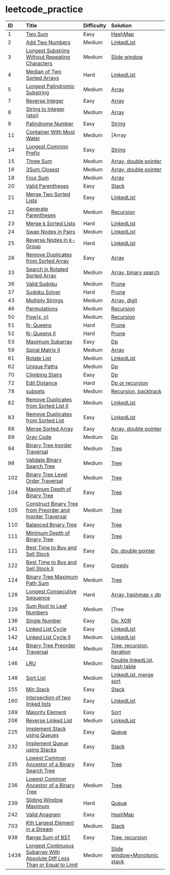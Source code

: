 # leetcode_practice

| ID | Title | Difficulty | Solution
| :------------ | :------------ | :------------ | :------------ |
| 1 | [Two Sum](https://leetcode.com/problems/two-sum/) | Easy | [HashMap](hashMap/1.py)|
| 2 | [Add Two Numbers](https://leetcode.com/problems/add-two-numbers/) | Medium | [LinkedList](linkedList/2.py)|
| 3 | [Longest Substring Without Repeating Characters](https://leetcode-cn.com/problems/longest-substring-without-repeating-characters/) | Medium | [Slide window](slidewindow/3.py)|
| 4 | [Median of Two Sorted Arrays](https://leetcode.com/problems/add-two-numbers/) | Hard | [LinkedList](sort/4.py)|
| 5 | [Longest Palindromic Substring](https://leetcode.com/problems/longest-palindromic-substring/) | Medium | [Array](array/5.py)|
| 7 | [Reverse Integer](https://leetcode.com/problems/reverse-integer/) | Easy | [Array](array/7.py)|
| 8 | [String to Integer (atoi)](https://leetcode.com/problems/string-to-integer-atoi/) | Medium | [Array](array/8.py)|
| 9 | [Palindrome Number](https://leetcode.com/problems/palindrome-number/) | Easy | [String](string/8.py)|
| 11 | [Container With Most Water](https://leetcode.com/problems/container-with-most-water/submissions/) | Medium | [Array|double pointer](array/11.py)|
| 14 | [Longest Common Prefix](https://leetcode.com/problems/longest-common-prefix/) | Easy | [String](string/14.py)|
| 15 | [Three Sum](https://leetcode.com/problems/3sum/) | Medium | [Array, double pointer](array/15.py)|
| 16 | [3Sum Closest](https://leetcode.com/problems/3sum-closest/) | Medium | [Array, double pointer](array/16.py)|
| 18 | [Four Sum](https://leetcode.com/problems/4sum/submissions/) | Medium | [Array](array/18.py)|
| 20 | [Valid Parentheses](https://leetcode.com/problems/valid-parentheses/) | Easy | [Stack](stack/20.py)|
| 21 | [Merge Two Sorted Lists](https://leetcode.com/problems/merge-two-sorted-lists/) | Easy | [LinkedList](linkedList/21.py)|
| 22 | [Generate Parentheses](https://leetcode.com/problems/generate-parentheses/) | Medium | [Recursion](recursion/22.py)|
| 23 | [Merge k Sorted Lists](https://leetcode.com/problems/merge-k-sorted-lists/) | Hard | [LinkedList](linkedList/23.py)|
| 24 | [Swap Nodes in Pairs](https://leetcode.com/problems/swap-nodes-in-pairs/) | Medium | [LinkedList](linkedList/24.py)|
| 25 | [Reverse Nodes in k-Group](https://leetcode.com/problems/reverse-nodes-in-k-group/) | Hard | [LinkedList](linkedList/25.py)|
| 26 | [Remove Duplicates from Sorted Array](https://leetcode-cn.com/problems/remove-duplicates-from-sorted-array/) | Easy | [Array](array/26.py)|
| 33 | [Search in Rotated Sorted Array](https://leetcode-cn.com/problems/search-in-rotated-sorted-array/) | Medium | [Array, binary search](array/33.py)|
| 36 | [Valid Sudoku](https://leetcode.com/problems/valid-sudoku/submissions/) | Medium | [Prune](prune/36.py)|
| 37 | [Sudoku Solver](https://leetcode.com/problems/sudoku-solver/) | Hard | [Prune](prune/37.py)|
| 43 | [Multiply Strings](https://leetcode.com/problems/multiply-strings/) | Medium | [Array, digit](array/43.py)|
| 46 | [Permutations](https://leetcode.com/problems/permutations/) | Medium | [Recursion](recursion/46.py)|
| 50 | [Pow(x, n)](https://leetcode.com/problems/powx-n/) | Medium | [Recursion](recursion/50.py)|
| 51 | [N-Queens](https://leetcode.com/problems/n-queens/) | Hard | [Prune](prune/51.py)|
| 52 | [N-Queens II](https://leetcode.com/problems/n-queens-ii/) | Hard | [Prune](prune/52.py)|
| 53 | [Maximum Subarray](https://leetcode.com/problems/maximum-subarray/) | Easy | [Dp](dp/53.py)| 
| 59 | [Spiral Matrix II](https://leetcode.com/problems/spiral-matrix-ii/) | Medium | [Array](array/59.py)|
| 61 | [Rotate List](https://leetcode.com/problems/rotate-list/) | Medium | [LinkedList](linkedList/61.py)|
| 62 | [Unique Paths](https://leetcode.com/problems/unique-paths) | Medium | [Dp](dp/62.py)|
| 70 | [Climbing Stairs](https://leetcode.com/problems/climbing-stairs/) | Easy | [Dp](dp/70.py)|
| 72 | [Edit Distance](https://leetcode-cn.com/problems/edit-distance/) | Hard | [Dp or recursion](dp/72.py)|
| 78 | [subsets](https://leetcode-cn.com/problems/subsets/) | Medium | [Recursion, backtrack](recursion/78.py)|
| 82 | [Remove Duplicates from Sorted List II](https://leetcode.com/problems/remove-duplicates-from-sorted-list-ii/) | Medium | [LinkedList](linkedList/82.py)|
| 83 | [Remove Duplicates from Sorted List](https://leetcode.com/problems/remove-duplicates-from-sorted-list/) | Easy | [LinkedList](linkedList/83.py)|
| 88 | [Merge Sorted Array](https://leetcode.com/problems/merge-sorted-array/) | Easy | [Array, double pointer](array/88.py)|
| 89 | [Gray Code](https://leetcode.com/problems/gray-code/) | Medium | [Dp](dp/89.py)|
| 94 | [Binary Tree Inorder Traversal](https://leetcode-cn.com/problems/binary-tree-inorder-traversal/) | Medium | [Tree](tree/94.py)|
| 98 | [Validate Binary Search Tree](https://leetcode.com/problems/validate-binary-search-tree/) | Medium | [Tree](tree/98.py)|
| 102 | [Binary Tree Level Order Traversal](https://leetcode.com/problems/binary-tree-level-order-traversal/) | Medium | [Tree](tree/102.py)|
| 104 | [Maximum Depth of Binary Tree](https://leetcode.com/problems/maximum-depth-of-binary-tree/) | Easy | [Tree](tree/104.py)|
| 105 | [Construct Binary Tree from Preorder and Inorder Traversal](https://leetcode-cn.com/problems/construct-binary-tree-from-preorder-and-inorder-traversal/) | Medium | [Tree](tree/105.py)|
| 110 | [Balanced Binary Tree](https://leetcode-cn.com/problems/balanced-binary-tree/) | Easy | [Tree](tree/110.py)|
| 111 | [Minimum Depth of Binary Tree](https://leetcode.com/problems/minimum-depth-of-binary-tree/) | Easy | [Tree](tree/111.py)|
| 121 | [Best Time to Buy and Sell Stock](https://leetcode.com/problems/best-time-to-buy-and-sell-stock/) | Easy | [Dp, double pointer](dp/121.py)|
| 122 | [Best Time to Buy and Sell Stock II](https://leetcode.com/problems/best-time-to-buy-and-sell-stock-ii/) | Easy | [Greedy](greedy/122.py)|
| 124 | [Binary Tree Maximum Path Sum](https://leetcode.com/problems/binary-tree-maximum-path-sum/) | Medium | [Tree](tree/124.py)|
| 128 | [Longest Consecutive Sequence](https://leetcode-cn.com/problems/longest-consecutive-sequence/) | Hard | [Array, hashmap + dp](hashmap/128.py)|
| 129 | [Sum Root to Leaf Numbers](https://leetcode.com/problems/sum-root-to-leaf-numbers/) | Medium | [Tree|recurision](tree/129.py)|
| 136 | [Single Number](https://leetcode.com/problems/single-number/) | Easy | [Dp, XOR](dp/136.py)|
| 141 | [Linked List Cycle](https://leetcode.com/problems/linked-list-cycle/) | Easy | [LinkedList](linkedList/141.py)|
| 142 | [Linked List Cycle II](https://leetcode.com/problems/linked-list-cycle-ii/) | Medium | [LinkedList](linkedList/142.py)|
| 144 | [Binary Tree Preorder Traversal](https://leetcode.com/problems/binary-tree-preorder-traversal/) | Medium | [Tree, recursion, iteration](tree/144.py)|
| 146 | [LRU](https://leetcode.com/problems/lru-cache/) | Medium | [Double linkedList, hash table](linkedList/146.py)|
| 148 | [Sort List](https://leetcode.com/problems/lru-cache/) | Medium | [LinkedList, merge sort](linkedList/148.py)|
| 155 | [Min Stack](https://leetcode.com/problems/min-stack/) | Easy | [Stack](stack/155.py)|
| 160 | [Intersection of two linked lists](https://leetcode-cn.com/problems/intersection-of-two-linked-lists/) | Easy | [LinkedList](linkedList/160.py)|
| 169 | [Majority Element](https://leetcode.com/problems/majority-element/) | Easy | [Sort](sort/169.py)|
| 206 | [Reverse Linked List](https://leetcode.com/problems/reverse-linked-list/) | Medium | [LinkedList](linkedList/206.py)|
| 225 | [Implement Stack using Queues](https://leetcode.com/problems/implement-stack-using-queues/) | Easy | [Queue](queue/225.py)|
| 232 | [Implement Queue using Stacks](https://leetcode.com/problems/implement-queue-using-stacks/) | Easy | [Stack](stack/232.py)|
| 235 | [Lowest Common Ancestor of a Binary Search Tree](https://leetcode.com/problems/lowest-common-ancestor-of-a-binary-search-tree/) | Easy | [Tree](tree/235.py)|
| 236 | [Lowest Common Ancestor of a Binary Tree](https://leetcode.com/problems/lowest-common-ancestor-of-a-binary-tree/) | Medium | [Tree](tree/236.py)|
| 239 | [Sliding Window Maximum](https://leetcode.com/problems/sliding-window-maximum/submissions/) | Hard | [Queue](queue/239.py)|
| 242 | [Valid Anagram](https://leetcode.com/problems/valid-anagram/) | Easy | [HashMap](hashMap/242.py)|
| 703 | [Kth Largest Element in a Stream](https://leetcode.com/problems/kth-largest-element-in-a-stream/) | Medium | [Stack](stack/232.py)|
| 938 | [Range Sum of BST](https://leetcode-cn.com/problems/range-sum-of-bst/) | Easy | [Tree, recursion](tree/938.py)|
| 1438 | [Longest Continuous Subarray With Absolute Diff Less Than or Equal to Limit](https://leetcode.com/problems/longest-continuous-subarray-with-absolute-diff-less-than-or-equal-to-limit/) | Medium | [Slide window+Monotonic stack](slidewindow/1438.py)|
 